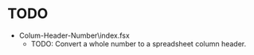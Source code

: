 # TODO

- Colum-Header-Number\index.fsx
  - TODO:  Convert a whole number to a spreadsheet column header.

